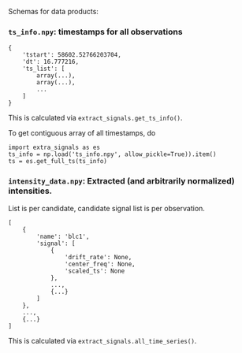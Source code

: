 Schemas for data products:

### `ts_info.npy`: timestamps for all observations
```
{
    'tstart': 58602.52766203704,
    'dt': 16.777216,
    'ts_list': [
        array(...),
        array(...),
        ...
    ]
}
```
This is calculated via `extract_signals.get_ts_info()`.

To get contiguous array of all timestamps, do
```
import extra_signals as es
ts_info = np.load('ts_info.npy', allow_pickle=True)).item()
ts = es.get_full_ts(ts_info)
```


### `intensity_data.npy`: Extracted (and arbitrarily normalized) intensities. 
List is per candidate, candidate signal list is per observation.
```
[
    {
        'name': 'blc1',
        'signal': [
            {
                'drift_rate': None,
                'center_freq': None,
                'scaled_ts': None
            },
            ...,
            {...}
        ]
    },
    ...,
    {...}
]
```
This is calculated via `extract_signals.all_time_series()`.